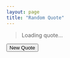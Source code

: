 ```yaml
---
layout: page
title: "Random Quote"
---
```


<div class="quote-container">
    <blockquote id="quote">Loading quote...</blockquote>
    <cite id="author"></cite>
    <button onclick="generateQuote()">New Quote</button>
</div>

<script>
const quotes = [
    {
        text: "Believe you can and you're halfway there.",
        author: "Theodore Roosevelt"
    },
    {
        text: "Your time is limited, so don't waste it living someone else's life.",
        author: "Steve Jobs"
    },
    {
        text: "The only way to do great work is to love what you do.",
        author: "Steve Jobs"
    },
    {
        text: "If you can dream it, you can achieve it.",
        author: "Zig Ziglar"
    },
    {
        text: "The future belongs to those who believe in the beauty of their dreams.",
        author: "Eleanor Roosevelt"
    }
];

function generateQuote() {
    const randomIndex = Math.floor(Math.random() * quotes.length);
    const quote = quotes[randomIndex];

    document.getElementById('quote').textContent = quote.text;
    document.getElementById('author').textContent = `— ${quote.author}`;
}

// Generate a quote when the page loads
window.onload = generateQuote;
</script>
